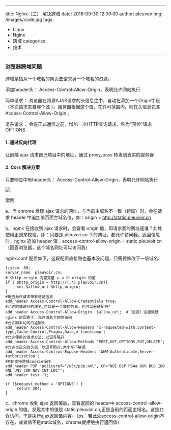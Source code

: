 
---
title: Nginx（三） 解决跨域
date: 2016-09-30 12:00:00
author: pleuvoir
img: /images/code.jpg
tags:
  - Linux
  - Nginx
  - 跨域
categories:
  - 技术
---

### 浏览器跨域问题

跨域是指从一个域名的网页去请求另一个域名的资源。

添加header头： Access-Control-Allow-Origin，表明允许网站执行

简单请求：
浏览器在跨源AJAX请求的头信息之中，自动在添加一个Origin字段（本次请求来自哪个源 ）。服务器根据这个值，在许可范围内，则在头信息包含 Access-Control-Allow-Origin 。

复杂请求：
会在正式通信之前，增加一次HTTP查询请求，称为"预检"请求OPTIONS 


#### 1. 通过反向代理

让前端 ajax 请求自己项目中的地址，通过 proxy_pass 转发到真实的服务器

#### 2. Cors 解决方案

只要响应中有header头： Access-Control-Allow-Origin，表明允许网站执行

![](https://i.imgur.com/vmMzBpk.png)

案例:

a、当 chrome 发现 ajax 请求的网址，与当前主域名不一致（跨域）时，会在请求 header 中追加值页面主域名值，如：origin = http://static.pleuvoir.cn

b、nginx 在接收到 ajax 请求时，会查看 origin 值，即请求我的网址是谁？此处使用正则来校验，即：只要是 pleuvoir.cn 下的网址，都允许访问我。返回信息时，nginx 追加 header 值：access-control-allow-origin = static.pleuvoir.cn（回答浏览器，这个域名网址可以访问我）

nginx.conf 配置如下，这段配置直接贴也基本没问题，只需要修改下一级域名:

```
listen  80;
server_name  pleuvoir.cn;
# $http_origin 内置变量 = a 中 origin 的值
if ( $http_origin ~ http://(.*).pleuvoir.cn){
     set $allow_url $http_origin;
}
#是否允许请求带有验证信息
add_header Access-Control-Allow-Credentials true;
#允许跨域访问的域名,可以是一个域的列表，也可以是通配符*
add_header Access-Control-Allow-Origin  $allow_url;  #（重要）这里就是 nginx 的回答了，允许域名下网页访问
#允许脚本访问的返回头
add_header Access-Control-Allow-Headers 'x-requested-with,content-type,Cache-Control,Pragma,Date,x-timestamp';
#允许使用的请求方法，以逗号隔开
add_header Access-Control-Allow-Methods 'POST,GET,OPTIONS,PUT,DELETE';
#允许自定义的头部，以逗号隔开,大小写不敏感
add_header Access-Control-Expose-Headers 'WWW-Authenticate,Server-Authorization';
#P3P支持跨域cookie操作
add_header P3P 'policyref="/w3c/p3p.xml", CP="NOI DSP PSAa OUR BUS IND ONL UNI COM NAV INT LOC"';
add_header test  1;

if ($request_method = 'OPTIONS') {
     return 204;
}
```

c、chrome 收到 ajax 返回值后，查看返回的 header中 access-control-allow-origin 的值，发现其中的值是 static.pleuvoir.cn,正是当前的页面主域名。这是允许访问，于是执行ajax返回值内容。（ps：若此处access-control-allow-origin不存在，或者值不是static域名，chrome就拒绝执行返回值）

